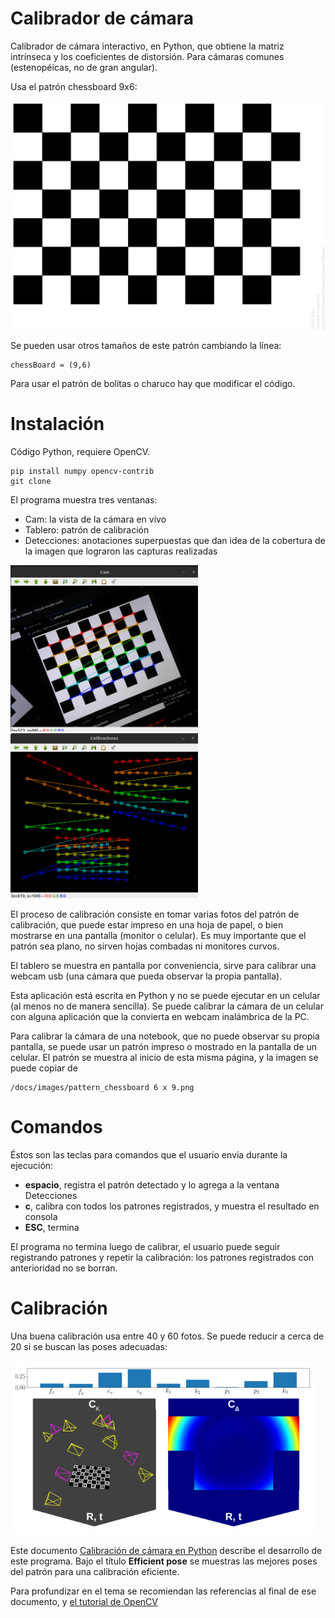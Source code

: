 # Calibrador de cámara

Calibrador de cámara interactivo, en Python, que obtiene la matriz intrínseca y los coeficientes de distorsión.  Para cámaras comunes (estenopéicas, no de gran angular).

Usa el patrón chessboard 9x6:

<img src="./images/pattern_chessboard 6 x 9.png">

Se pueden usar otros tamaños de este patrón cambiando la línea:

    chessBoard = (9,6)

Para usar el patrón de bolitas o charuco hay que modificar el código.

# Instalación

Código Python, requiere OpenCV.

    pip install numpy opencv-contrib
    git clone 

El programa muestra tres ventanas:

- Cam: la vista de la cámara en vivo
- Tablero: patrón de calibración
- Detecciones: anotaciones superpuestas que dan idea de la cobertura de la imagen que lograron las capturas realizadas

<img src="./images/calibrate1.png" width=300>
<img src="./images/calibrate2.png" width=300>

El proceso de calibración consiste en tomar varias fotos del patrón de calibración, que puede estar impreso en una hoja de papel, o bien mostrarse en una pantalla (monitor o celular).  Es muy importante que el patrón sea plano, no sirven hojas combadas ni monitores curvos.

El tablero se muestra en pantalla por conveniencia, sirve para calibrar una webcam usb (una cámara que pueda observar la propia pantalla).  

Esta aplicación está escrita en Python y no se puede ejecutar en un celular (al menos no de manera sencilla).  Se puede calibrar la cámara de un celular con alguna aplicación que la convierta en webcam inalámbrica de la PC.

Para calibrar la cámara de una notebook, que no puede observar su propia pantalla, se puede usar un patrón impreso o mostrado en la pantalla de un celular.  El patrón se muestra al inicio de esta misma página, y la imagen se puede copiar de 

    /docs/images/pattern_chessboard 6 x 9.png

# Comandos
Éstos son las teclas para comandos que el usuario envía durante la ejecución:

- **espacio**, registra el patrón detectado y lo agrega a la ventana Detecciones
- **c**, calibra con todos los patrones registrados, y muestra el resultado en consola
- **ESC**, termina

El programa no termina luego de calibrar, el usuario puede seguir registrando patrones y repetir la calibración: los patrones registrados con anterioridad no se borran.

# Calibración
Una buena calibración usa entre 40 y 60 fotos.  Se puede reducir a cerca de 20 si se buscan las poses adecuadas:

<img src="./images/Efficient pose.png">

Este documento [Calibración de cámara en Python](https://docs.google.com/document/d/1mIRz3X5iICOr7jhdFvvJbPFms467_l0ha0ozVbz4bts/edit?usp=sharing) describe el desarrollo de este programa.  Bajo el título **Efficient pose** se muestras las mejores poses del patrón para una calibración eficiente.

Para profundizar en el tema se recomiendan las referencias al final de ese documento, y [el tutorial de OpenCV](https://docs.opencv.org/4.x/d4/d94/tutorial_camera_calibration.html)